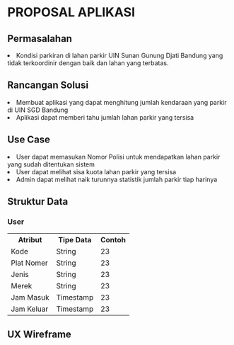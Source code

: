 <h1> PROPOSAL APLIKASI </h1>
<h2>Permasalahan</h2>
<li>Kondisi parkiran di lahan parkir UIN Sunan Gunung Djati Bandung yang tidak terkoordinir dengan baik dan lahan yang terbatas.</li>
<h2>Rancangan Solusi</h2>
<li>Membuat aplikasi yang dapat menghitung jumlah kendaraan yang parkir di UIN SGD Bandung</li>
<li>Aplikasi dapat memberi tahu jumlah lahan parkir yang tersisa</li>
<h2>Use Case</h2>
<li>User dapat memasukan Nomor Polisi untuk mendapatkan lahan parkir yang sudah ditentukan sistem</li>
<li>User dapat melihat sisa kuota lahan parkir yang tersisa</li>
<li>Admin dapat melihat naik turunnya statistik jumlah parkir tiap harinya</li>
<h2>Struktur Data</h2>
<h3>User</h3>
<table>
<tr>
    <th>Atribut</th>
    <th>Tipe Data</th>
    <th>Contoh</th>
  </tr>
  <tr>
    <td>Kode</td>
    <td>String</td>
    <td>23</td>
  </tr>
    <tr>
    <td>Plat Nomer</td>
    <td>String</td>
    <td>23</td>
  </tr>
    <tr>
    <td>Jenis</td>
    <td>String</td>
    <td>23</td>
  </tr>
    <tr>
    <td>Merek</td>
    <td>String</td>
    <td>23</td>
  </tr>
    <tr>
    <td>Jam Masuk</td>
    <td>Timestamp</td>
    <td>23</td>
  </tr>
    <tr>
    <td>Jam Keluar</td>
    <td>Timestamp</td>
    <td>23</td>
  </tr>
</table>
<h2>UX Wireframe</h2>
<img></img>

